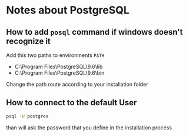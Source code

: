 # Notes about PostgreSQL

## How to add `posql` command if windows doesn't recognize it

Add this two paths to environments `PATH`

- C:\Program Files\PostgreSQL\9.6\lib
- C:\Program Files\PostgreSQL\9.6\bin

Change the path route according to your installation folder

## How to connect to the default **User**

```cmd
psql -U postgres
```

than will ask the password that you define in the installation process
